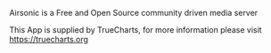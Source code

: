 

Airsonic is a Free and Open Source community driven media server

This App is supplied by TrueCharts, for more information please visit https://truecharts.org
